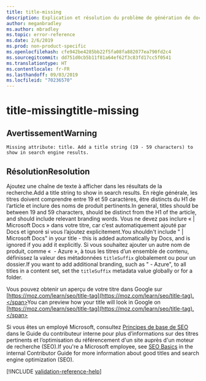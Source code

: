 ```yaml
---
title: title-missing
description: Explication et résolution du problème de génération de documents title-missing
author: meganbradley
ms.author: mbradley
ms.topic: error-reference
ms.date: 2/6/2019
ms.prod: non-product-specific
ms.openlocfilehash: cfe942be4285bb22f5fa08fa882077ea790fd2c4
ms.sourcegitcommit: dd751d0cb5b11f81a64ef62f3c83fd17cc5f0541
ms.translationtype: HT
ms.contentlocale: fr-FR
ms.lasthandoff: 09/03/2019
ms.locfileid: "70236570"
---
```

# <a name="title-missing"></a><span data-ttu-id="5e261-103">title-missing</span><span class="sxs-lookup"><span data-stu-id="5e261-103">title-missing</span></span>

## <a name="warning"></a><span data-ttu-id="5e261-104">Avertissement</span><span class="sxs-lookup"><span data-stu-id="5e261-104">Warning</span></span>

`Missing attribute: title. Add a title string (19 - 59 characters) to show in search engine results.`

## <a name="resolution"></a><span data-ttu-id="5e261-105">Résolution</span><span class="sxs-lookup"><span data-stu-id="5e261-105">Resolution</span></span>

<span data-ttu-id="5e261-106">Ajoutez une chaîne de texte à afficher dans les résultats de la recherche.</span><span class="sxs-lookup"><span data-stu-id="5e261-106">Add a title string to show in search results.</span></span> <span data-ttu-id="5e261-107">En règle générale, les titres doivent comprendre entre 19 et 59 caractères, être distincts du H1 de l’article et inclure des noms de produit pertinents.</span><span class="sxs-lookup"><span data-stu-id="5e261-107">In general, titles should be between 19 and 59 characters, should be distinct from the H1 of the article, and should include relevant branding words.</span></span> <span data-ttu-id="5e261-108">Vous ne devez pas inclure « | Microsoft Docs » dans votre titre, car c’est automatiquement ajouté par Docs et ignoré si vous l’ajoutez explicitement.</span><span class="sxs-lookup"><span data-stu-id="5e261-108">You shouldn't include " | Microsoft Docs" in your title - this is added automatically by Docs, and is ignored if you add it explicitly.</span></span> <span data-ttu-id="5e261-109">Si vous souhaitez ajouter un autre nom de produit, comme «  - Azure », à tous les titres d’un ensemble de contenu, définissez la valeur des métadonnées `titleSuffix` globalement ou pour un dossier.</span><span class="sxs-lookup"><span data-stu-id="5e261-109">If you want to add additional branding, such as " - Azure", to all titles in a content set, set the `titleSuffix` metadata value globally or for a folder.</span></span>

<span data-ttu-id="5e261-110">Vous pouvez obtenir un aperçu de votre titre dans Google sur [https://moz.com/learn/seo/title-tag](https://moz.com/learn/seo/title-tag).</span><span class="sxs-lookup"><span data-stu-id="5e261-110">You can preview how your title will look in Google on [https://moz.com/learn/seo/title-tag](https://moz.com/learn/seo/title-tag).</span></span>

<span data-ttu-id="5e261-111">Si vous êtes un employé Microsoft, consultez [Principes de base de SEO](https://review.docs.microsoft.com/en-us/help/contribute/contribute-how-to-write-seo-basics?branch=master) dans le Guide du contributeur interne pour plus d’informations sur des titres pertinents et l’optimisation du référencement d'un site auprès d'un moteur de recherche (SEO).</span><span class="sxs-lookup"><span data-stu-id="5e261-111">If you're a Microsoft employee, see [SEO Basics](https://review.docs.microsoft.com/en-us/help/contribute/contribute-how-to-write-seo-basics?branch=master) in the internal Contributor Guide for more information about good titles and search engine optimization (SEO).</span></span>

[!INCLUDE [validation-reference-help](includes/validation-reference-help.md)]
